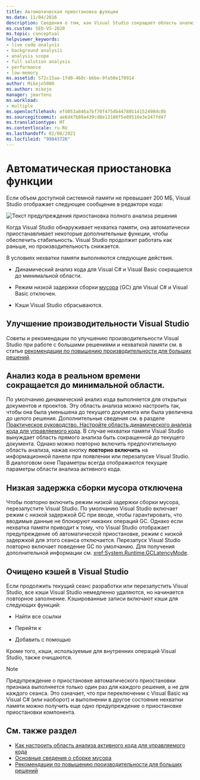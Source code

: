 ```yaml
---
title: Автоматическая приостановка функции
ms.date: 11/04/2016
description: Сведения о том, как Visual Studio сокращает область анализа, выключает режим сбора мусора с низкой задержкой и сбрасывает кэши при ограниченном объеме системной памяти.
ms.custom: SEO-VS-2020
ms.topic: conceptual
helpviewer_keywords:
- live code analysis
- background analysis
- analysis scope
- full solution analysis
- performance
- low-memory
ms.assetid: 572c15aa-1fd0-468c-b6be-9fa50e170914
author: Mikejo5000
ms.author: mikejo
manager: jmartens
ms.workload:
- multiple
ms.openlocfilehash: efd053a846a7bf70f475db44788b14152498dc0b
ms.sourcegitcommit: ae6d47b09a439cd0e13180f5e89510e3e347fd47
ms.translationtype: MT
ms.contentlocale: ru-RU
ms.lasthandoff: 02/08/2021
ms.locfileid: "99843726"
---
```

# <a name="automatic-feature-suspension"></a>Автоматическая приостановка функции

Если объем доступной системной памяти не превышает 200 МБ, Visual Studio отображает следующее сообщение в редакторе кода:

![Текст предупреждения приостановка полного анализа решения](../code-quality/media/fsa_alert.png)

Когда Visual Studio обнаруживает нехватка памяти, она автоматически приостанавливает некоторые дополнительные функции, чтобы обеспечить стабильность. Visual Studio продолжит работать как раньше, но производительность снижается.

В условиях нехватки памяти выполняются следующие действия.

- Динамический анализ кода для Visual C# и Visual Basic сокращается до минимальной области.

- Режим низкой задержки сборки [мусора](/dotnet/standard/garbage-collection/index) (GC) для Visual C# и Visual Basic отключен.

- Кэши Visual Studio сбрасываются.

## <a name="improve-visual-studio-performance"></a>Улучшение производительности Visual Studio

Советы и рекомендации по улучшению производительности Visual Studio при работе с большими решениями и нехваткой памяти см. в статье [рекомендации по повышению производительности для больших решений](https://github.com/dotnet/roslyn/blob/master/docs/wiki/Performance-considerations-for-large-solutions.md).

## <a name="live-code-analysis-is-reduced-to-minimal-scope"></a>Анализ кода в реальном времени сокращается до минимальной области.

По умолчанию динамический анализ кода выполняется для открытых документов и проектов. Эту область анализа можно настроить так, чтобы она была уменьшена до текущего документа или была увеличена до целого решения. Дополнительные сведения см. в разделе [Практическое руководство. Настройте область динамического анализа кода для управляемого кода](./configure-live-code-analysis-scope-managed-code.md). В случае нехватки памяти Visual Studio вынуждает область прямого анализа быть сокращенной до текущего документа. Однако можно повторно включить предпочтительную область анализа, нажав кнопку **повторно включить** на информационной панели при появлении или перезапуске Visual Studio. В диалоговом окне Параметры всегда отображаются текущие параметры области анализа активного кода.

## <a name="gc-low-latency-disabled"></a>Низкая задержка сборки мусора отключена

Чтобы повторно включить режим низкой задержки сборки мусора, перезапустите Visual Studio. По умолчанию Visual Studio включает режим с низкой задержкой GC при вводе, чтобы гарантировать, что вводимые данные не блокируют никаких операций GC. Однако если нехватка памяти приводит к тому, что Visual Studio отображает предупреждение об автоматической приостановке, режим с низкой задержкой для этого сеанса отключается. Перезапуск Visual Studio повторно включает поведение GC по умолчанию. Для получения дополнительной информации см. <xref:System.Runtime.GCLatencyMode>.

## <a name="visual-studio-caches-flushed"></a>Очищено кэшей в Visual Studio

Если продолжить текущий сеанс разработки или перезапустить Visual Studio, все кэши Visual Studio немедленно удаляются, но начинается повторное заполнение. Кэшированные записи включают кэши для следующих функций:

- Найти все ссылки

- Перейти к

- Добавить с помощью

Кроме того, кэши, используемые для внутренних операций Visual Studio, также очищаются.

> [!NOTE]
> Предупреждение о приостановке автоматического приостановки признака выполняется только один раз для каждого решения, а не для каждого сеанса. Это означает, что при переключении с Visual Basic на Visual C# (или наоборот) и выполнении в другое состояние нехватки памяти можно получить еще одно предупреждение о приостановке приостановки компонента.

## <a name="see-also"></a>См. также раздел

- [Как настроить область анализа активного кода для управляемого кода](./configure-live-code-analysis-scope-managed-code.md)
- [Основные сведения о сборке мусора](/dotnet/standard/garbage-collection/fundamentals)
- [Рекомендации по повышению производительности для больших решений](https://github.com/dotnet/roslyn/blob/master/docs/wiki/Performance-considerations-for-large-solutions.md)
